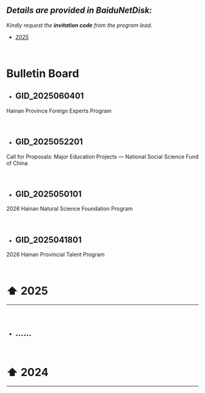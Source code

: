 <br>

## *Details are provided in BaiduNetDisk:*

*Kindly request the <b>invitation code</b> from the program lead.*

- *[2025](https://pan.baidu.com/s/12DZdno9scE8XYMwLvpGpfg)*

<br>

# Bulletin Board

- ## GID_2025060401

Hainan Province Foreign Experts Program
  
<br>

- ## GID_2025052201

Call for Proposals: Major Education Projects — National Social Science Fund of China

<br>

- ## GID_2025050101

2026 Hainan Natural Science Foundation Program

<br>

- ## GID_2025041801

2026 Hainan Provincial Talent Program

<br>

# ⬆ 2025

---



<br>

- ## ......
<br>

# ⬆ 2024

---
